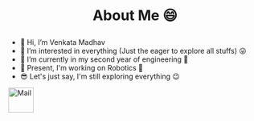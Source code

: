 # <p align = center> About Me 😄 </p>

- 👋 Hi, I’m Venkata Madhav
- 👀 I’m interested in everything (Just the eager to explore all stuffs) 😜
- 🌱 I’m currently in my second year of engineering 🤟
- 💞️ Present, I'm working on Robotics 🤖
- 😎 Let's just say, I'm still exploring everything 😉

<a href="mailto: tadavarthivenkatamadhav@gmail.com"><img src="https://www.freepngimg.com/thumb/gmail/66440-google-icons-symbol-computer-email-gmail.png" alt="Mail" width="50px" height="50px"></a>

